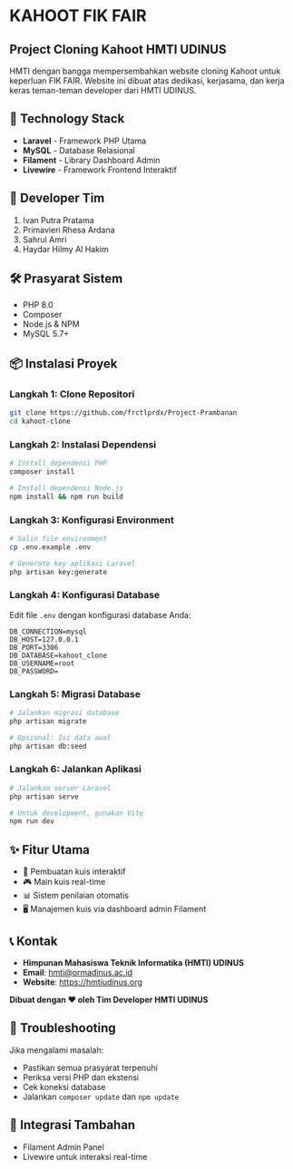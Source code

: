 # KAHOOT FIK FAIR
## Project Cloning Kahoot HMTI UDINUS

HMTI dengan bangga mempersembahkan website cloning Kahoot untuk keperluan FIK FAIR. Website ini dibuat atas dedikasi, kerjasama, dan kerja keras teman-teman developer dari HMTI UDINUS.

## 🚀 Technology Stack
- **Laravel** - Framework PHP Utama
- **MySQL** - Database Relasional
- **Filament** - Library Dashboard Admin
- **Livewire** - Framework Frontend Interaktif

## 👥 Developer Tim
1. Ivan Putra Pratama 
2. Primavieri Rhesa Ardana 
3. Sahrul Amri
4. Haydar Hilmy Al Hakim

## 🛠 Prasyarat Sistem
- PHP 8.0
- Composer
- Node.js & NPM
- MySQL 5.7+

## 📦 Instalasi Proyek

### Langkah 1: Clone Repositori
```bash
git clone https://github.com/frctlprdx/Project-Prambanan
cd kahoot-clone
```

### Langkah 2: Instalasi Dependensi
```bash
# Install dependensi PHP
composer install

# Install dependensi Node.js
npm install && npm run build
```

### Langkah 3: Konfigurasi Environment
```bash
# Salin file environment
cp .env.example .env

# Generate key aplikasi Laravel
php artisan key:generate
```

### Langkah 4: Konfigurasi Database
Edit file `.env` dengan konfigurasi database Anda:
```env
DB_CONNECTION=mysql
DB_HOST=127.0.0.1
DB_PORT=3306
DB_DATABASE=kahoot_clone
DB_USERNAME=root
DB_PASSWORD=
```

### Langkah 5: Migrasi Database
```bash
# Jalankan migrasi database
php artisan migrate

# Opsional: Isi data awal
php artisan db:seed
```

### Langkah 6: Jalankan Aplikasi
```bash
# Jalankan server Laravel
php artisan serve

# Untuk development, gunakan Vite
npm run dev
```

## ✨ Fitur Utama
- 📝 Pembuatan kuis interaktif
- 🎮 Main kuis real-time
- 📊 Sistem penilaian otomatis
- 🖥️ Manajemen kuis via dashboard admin Filament


## 📞 Kontak
- **Himpunan Mahasiswa Teknik Informatika (HMTI) UDINUS**
- **Email**: hmti@ormadinus.ac.id
- **Website**: https://hmtiudinus.org

**Dibuat dengan ❤️ oleh Tim Developer HMTI UDINUS**

## 🔧 Troubleshooting
Jika mengalami masalah:
- Pastikan semua prasyarat terpenuhi
- Periksa versi PHP dan ekstensi
- Cek koneksi database
- Jalankan `composer update` dan `npm update`

## 📡 Integrasi Tambahan
- Filament Admin Panel
- Livewire untuk interaksi real-time

